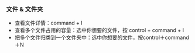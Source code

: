 ### 文件 & 文件夹

- 查看文件详情：command + I
- 查看多个文件占用的容量：选中你想要的文件，按 control + command + I
- 把多个文件归类到一个文件夹中：选中你想要的文件，按control＋command＋N
